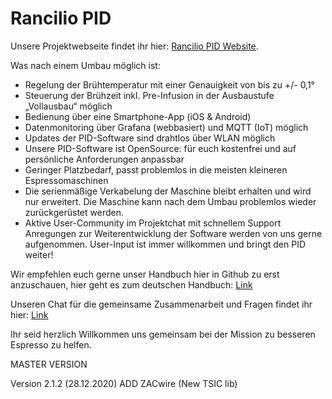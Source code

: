 # Rancilio PID 

Unsere Projektwebseite findet ihr hier: [Rancilio PID Website](http://rancilio-pid.de/).

Was nach einem Umbau möglich ist: 
 * Regelung der Brühtemperatur mit einer Genauigkeit von bis zu +/- 0,1°
 * Steuerung der Brühzeit inkl. Pre-Infusion in der Ausbaustufe „Vollausbau“ möglich
 * Bedienung über eine Smartphone-App (iOS & Android)
 * Datenmonitoring über Grafana (webbasiert) und MQTT (IoT) möglich
 * Updates der PID-Software sind drahtlos über WLAN möglich
 * Unsere PID-Software ist OpenSource: für euch kostenfrei und auf persönliche Anforderungen anpassbar
 * Geringer Platzbedarf, passt problemlos in die meisten kleineren Espressomaschinen
 * Die serienmäßige Verkabelung der Maschine bleibt erhalten und wird nur erweitert. Die Maschine kann nach dem Umbau problemlos wieder zurückgerüstet werden.
 * Aktive User-Community im Projektchat mit schnellem Support
Anregungen zur Weiterentwicklung der Software werden von uns gerne aufgenommen. User-Input ist immer willkommen und bringt den PID weiter!

Wir empfehlen euch gerne unser Handbuch hier in Github zu erst anzuschauen,
hier geht es zum deutschen Handbuch: [Link](http://manual.rancilio-pid.de/de/)

Unseren Chat für die gemeinsame Zusammenarbeit und Fragen findet ihr hier: [Link](https://chat.rancilio-pid.de)

Ihr seid herzlich Willkommen uns gemeinsam bei der Mission zu besseren Espresso zu helfen. 

MASTER VERSION

Version 2.1.2  (28.12.2020) ADD ZACwire (New TSIC lib)

